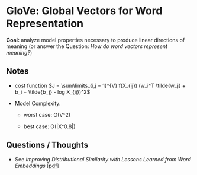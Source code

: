 # GloVe: **Glo**bal **Ve**ctors for Word Representation

**Goal:** analyze model properties necessary to produce linear directions of meaning (or answer the Question: *How do word vectors represent meaning?*)

## Notes

* cost function $J = \sum\limits_{i,j = 1}^{V} f(X_{ij}) (w_i^T \tilde{w_j} + b_i + \tilde{b_j} - log X_{ij})^2$

* Model Complexity:

    - worst case: O(V^2)

    - best case: O(|X^0.8|)


## Questions / Thoughts

* See *Improving Distributional Similarity with Lessons Learned from Word Embeddings* [[pdf](https://transacl.org/ojs/index.php/tacl/article/download/570/124)]